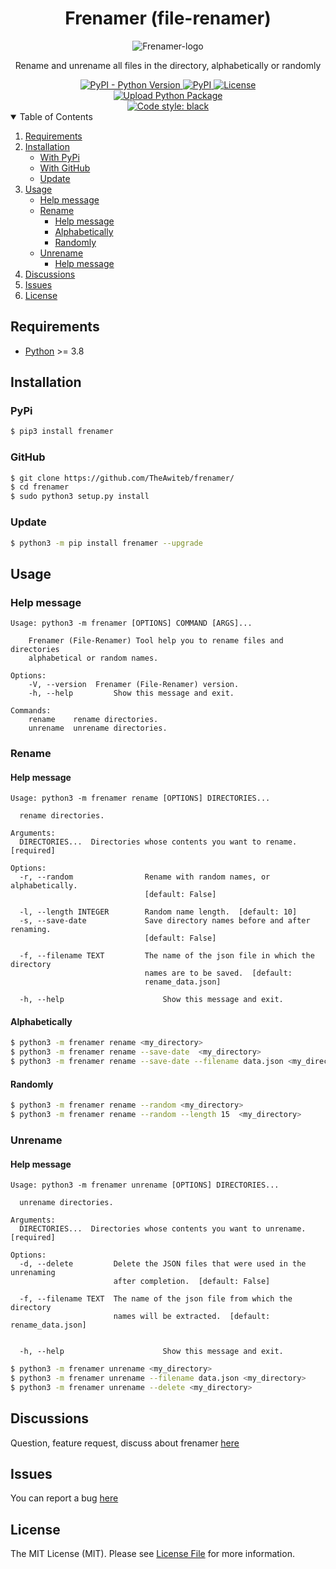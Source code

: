 <div align="center">
  <h1>Frenamer (file-renamer)</h1>
  <img alt="Frenamer-logo" src="https://i.suar.me/Gxlly/s"><br>
  <p>Rename and unrename all files in the directory, alphabetically or randomly</p>
  <a href="https://pypi.org/project/frenamer/">
    <img alt="PyPI - Python Version" src="https://img.shields.io/pypi/pyversions/frenamer?color=9cf">
  </a>
  <a href="https://pypi.org/project/frenamer/">
    <img alt="PyPI" src="https://img.shields.io/pypi/v/frenamer?color=9cf">
  </a>
  <a href="https://opensource.org/licenses/MIT">
    <img src="https://img.shields.io/pypi/l/frenamer?color=9cf&label=License" alt="License">
  </a>
  <br>
  <a href="https://github.com/TheAwiteb/frenamer/actions/workflows/release.yml">
    <img alt="Upload Python Package" src="https://github.com/TheAwiteb/frenamer/actions/workflows/release.yml/badge.svg">
  </a>
  <br>
  <a href="https://github.com/psf/black">
    <img alt="Code style: black" src="https://img.shields.io/badge/code%20style-black-000000.svg">
  </a>
</div>

<details open>
  <summary>Table of Contents</summary>
  <ol>
    <li>
      <a href="#Requirements">Requirements</a>
    </li>
    <li>
      <a href="#Installation">Installation</a>
      <ul>
        <li><a href="#PyPi">With PyPi</a></li>
        <li><a href="#GitHub">With GitHub</a></li>
        <li><a href="#Update">Update</a></li>
      </ul>
    </li>
    <li>
        <a href="#Usage">Usage</a>
        <ul>
            <li><a href="#Help-message">Help message</a></li>
            <li>
                <a href="#Rename">Rename</a>
                <ul>
                    <li><a href="#Help-message">Help message</a></li>
                    <li><a href="#Alphabetically">Alphabetically</a></li>
                    <li><a href="#Randomly">Randomly</a></li>
                </ul>
            </li>
            <li>
                <a href="#Unrename">Unrename</a>
                <ul>
                    <li><a href="#Help-message">Help message</a></li>
                </ul>
            </li>
        </ul>
    </li>
    <li><a href="#Discussions">Discussions</a></li>
    <li><a href="#Issues">Issues</a></li>
    <li><a href="#License">License</a></li>
  </ol>
</details>


## Requirements

* [Python](https://Python.org/) >= 3.8

## Installation

### PyPi

```bash
$ pip3 install frenamer
```

### GitHub

```bash
$ git clone https://github.com/TheAwiteb/frenamer/
$ cd frenamer
$ sudo python3 setup.py install
```

### Update
```bash
$ python3 -m pip install frenamer --upgrade
```

## Usage

### Help message

```
Usage: python3 -m frenamer [OPTIONS] COMMAND [ARGS]...

    Frenamer (File-Renamer) Tool help you to rename files and directories
    alphabetical or random names.

Options:
    -V, --version  Frenamer (File-Renamer) version.
    -h, --help         Show this message and exit.

Commands:
    rename    rename directories.
    unrename  unrename directories.
```

### Rename

#### Help message
```
Usage: python3 -m frenamer rename [OPTIONS] DIRECTORIES...

  rename directories.

Arguments:
  DIRECTORIES...  Directories whose contents you want to rename.  [required]

Options:
  -r, --random                Rename with random names, or alphabetically.
                              [default: False]

  -l, --length INTEGER        Random name length.  [default: 10]
  -s, --save-date             Save directory names before and after renaming.
                              [default: False]

  -f, --filename TEXT         The name of the json file in which the directory
                              names are to be saved.  [default:
                              rename_data.json]

  -h, --help                      Show this message and exit.

```

#### Alphabetically

```bash
$ python3 -m frenamer rename <my_directory>
$ python3 -m frenamer rename --save-date  <my_directory>
$ python3 -m frenamer rename --save-date --filename data.json <my_directory>
```

#### Randomly

```bash
$ python3 -m frenamer rename --random <my_directory>
$ python3 -m frenamer rename --random --length 15  <my_directory>
```

### Unrename

#### Help message
```
Usage: python3 -m frenamer unrename [OPTIONS] DIRECTORIES...

  unrename directories.

Arguments:
  DIRECTORIES...  Directories whose contents you want to unrename.  [required]

Options:
  -d, --delete         Delete the JSON files that were used in the unrenaming
                       after completion.  [default: False]

  -f, --filename TEXT  The name of the json file from which the directory
                       names will be extracted.  [default: rename_data.json]


  -h, --help                      Show this message and exit.

```

```bash
$ python3 -m frenamer unrename <my_directory>
$ python3 -m frenamer unrename --filename data.json <my_directory>
$ python3 -m frenamer unrename --delete <my_directory>
```

## Discussions
Question, feature request, discuss about frenamer [here](https://github.com/TheAwiteb/frenamer/discussions)

## Issues
You can report a bug [here](https://github.com/TheAwiteb/frenamer/issues)

## License

The MIT License (MIT). Please see [License File](LICENSE) for more information.